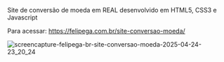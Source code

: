 Site de conversão de moeda em REAL desenvolvido em HTML5, CSS3 e Javascript

Para acessar: https://felipega.com.br/site-conversao-moeda/

![screencapture-felipega-br-site-conversao-moeda-2025-04-24-23_20_24](https://github.com/user-attachments/assets/15e2a6d9-f2b8-4f2b-bdf9-4f14779e8277)
